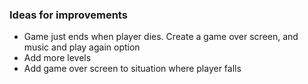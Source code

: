 ### Ideas for improvements
* Game just ends when player dies. Create a game over screen, and music and play again option
* Add more levels
* Add game over screen to situation where player falls